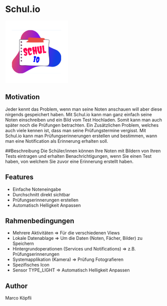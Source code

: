# Schul.io
<img width="200" alt="portfolio_view" src="https://github.com/mkoepfli/Schul.io/blob/main/app/src/main/ic_launcher-playstore.png">

## Motivation
Jeder kennt das Problem, wenn man seine Noten anschauen will aber diese nirgends gespeichert haben. Mit Schul.io kann man ganz einfach seine Noten einschreiben und ein Bild vom Test Hochladen. Somit kann man auch später noch die Prüfungen betrachten.
Ein Zusätzlichen Problem, welches auch viele kennen ist, dass man seine Prüfungstermine vergisst. Mit Schul.io kann man Prüfungserinnerungen erstellen und bestimmen, wann man eine Notification als Erinnerung erhalten soll.

##Beschreibung
Die Schüler/innen können Ihre Noten mit Bildern von Ihren Tests eintragen und erhalten Benachrichtigungen, wenn Sie einen Test haben, von welchem Sie zuvor eine Erinnerung erstellt haben.

## Features
-	Einfache Noteneingabe
-	Durchschnitt direkt sichtbar
-	Prüfungserinnerungen erstellen
-	Automatisch Helligkeit Anpassen

## Rahmenbedingungen
-	Mehrere Aktivitäten => Für die verschiedenen Views
-	Lokale Datenablage => Um die Daten (Noten, Fächer, Bilder) zu Speichern
-	Hintergrundoperationen (Services und Notifications) => z.B. Prüfungserinnerungen
-	Systemapplikation (Kamera) => Prüfung Fotografieren
-	Spezifisches Icon
-	Sensor TYPE_LIGHT => Automatisch Helligkeit Anpassen

## Author

Marco Köpfli